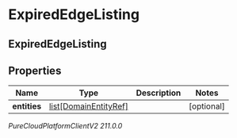 # ExpiredEdgeListing

## ExpiredEdgeListing

## Properties

|Name | Type | Description | Notes|
|------------ | ------------- | ------------- | -------------|
| **entities** | [list[DomainEntityRef]](DomainEntityRef) |  | [optional] |



_PureCloudPlatformClientV2 211.0.0_
